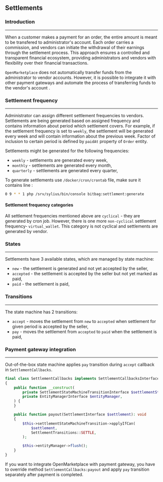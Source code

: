 ##  Settlements

### Introduction

---

When a customer makes a payment for an order, the entire amount is meant to be transfered to administrator's account. 
Each order carries a commission, and vendors can initiate the withdrawal of their earnings through the settlement process. 
This approach ensures a controlled and transparent financial ecosystem, providing administrators and vendors with flexibility over their financial transactions.

`OpenMarketplace` does not automatically transfer funds from the administrator to vendor accounts.
However, it is possible to integrate it with other payment gateways and automate the process of transferring funds to the vendor's account .

### Settlement frequency

---

Administrator can assign different settlement frequencies to vendors.
Settlements are being generated based on assigned frequency and contains information about period which settlement covers.
For example, if the settlement frequency is set to `weekly`, the settlement will be generated every week and will contain information about the previous week.
Factor of inclusion to certain period is defined by `paidAt` property of `Order` entity.

Settlements might be generated for the following frequencies:
- `weekly` - settlements are generated every week,
- `monthly` - settlements are generated every month,
- `quarterly` - settlements are generated every quarter,

To generate settlements use `/docker/cron/crontab` file, make sure it contains line :
``` bash
0 9 * * 1 php /srv/sylius/bin/console bitbag:settlement:generate
```

#### Settlement frequency categories

All settlement frequencies mentioned above are `cyclical` - they are generated by cron job.
However, there is one more `non-cyclical` settlement frequency- `virtual_wallet`.
This category is not cyclical and settlements are generated by vendor.

### States

---

Settlements have 3 available states, which are managed by state machine:
- `new` - the settlement is generated and not yet accepted by the seller,
- `accepted` - the settlement is accepted by the seller but not yet marked as paid,
- `paid` - the settlement is paid,

### Transitions

---

The state machine has 2 transitions:
- `accept` - moves the settlement from `new` to `accepted` when settlement for given period is accepted by the seller,
- `pay` - moves the settlement from `accepted` to `paid` when the settlement is paid,

### Payment gateway integration

---

Out-of-the-box state machine applies `pay` transition during `accept` callback in `SettlementCallbacks`.

```php
final class SettlementCallbacks implements SettlementCallbacksInterface
{
    public function __construct(
        private SettlementStateMachineTransitionInterface $settlementStateMachineTransition,
        private EntityManagerInterface $entityManager,
    ) {
    }

    public function payout(SettlementInterface $settlement): void
    {
        $this->settlementStateMachineTransition->applyIfCan(
            $settlement,
            SettlementTransitions::SETTLE,
        );

        $this->entityManager->flush();
    }
}
```

If you want to integrate OpenMarketplace with payment gateway, you have to override method `SettlementCallbacks:payout` and apply `pay` transition separately after payment is completed. 
